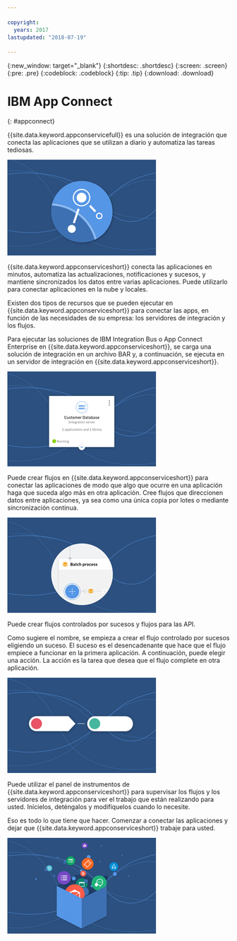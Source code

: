 ```yaml
---

copyright:
  years: 2017
lastupdated: "2018-07-19"

---
```


{:new_window: target="_blank"}
{:shortdesc: .shortdesc}
{:screen: .screen}
{:pre: .pre}
{:codeblock: .codeblock}
{:tip: .tip} 
{:download: .download}


# IBM App Connect
{: #appconnect}

{{site.data.keyword.appconservicefull}} es una solución de integración que conecta las aplicaciones que se utilizan a diario y automatiza las tareas tediosas.

![Una imagen que muestra el logotipo del producto](images/CarouselWelcome.jpg)

{{site.data.keyword.appconserviceshort}} conecta las aplicaciones en minutos, automatiza las actualizaciones, notificaciones y sucesos, y mantiene sincronizados los datos entre varias aplicaciones. Puede utilizarlo para conectar aplicaciones en la nube y locales.  

Existen dos tipos de recursos que se pueden ejecutar en {{site.data.keyword.appconserviceshort}} para conectar las apps, en función de las necesidades de su empresa: los servidores de integración y los flujos.  

Para ejecutar las soluciones de IBM Integration Bus o App Connect Enterprise en {{site.data.keyword.appconserviceshort}}, se carga una solución de integración en un archivo BAR y, a continuación, se ejecuta en un servidor de integración en {{site.data.keyword.appconserviceshort}}.

![Una imagen que muestra un mosaico de servidor de integración en el panel de control de {{site.data.keyword.appconserviceshort}}](images/CarouseliServer.jpg)

Puede crear flujos en {{site.data.keyword.appconserviceshort}} para conectar las aplicaciones de modo que algo que ocurre en una aplicación haga que suceda algo más en otra aplicación. Cree flujos que direccionen datos entre aplicaciones, ya sea como una única copia por lotes o mediante sincronización continua.

![Una imagen que muestra parte de un proceso por lotes en {{site.data.keyword.appconserviceshort}}](images/CarouselBatch.jpg)

Puede crear flujos controlados por sucesos y flujos para las API.

Como sugiere el nombre, se empieza a crear el flujo controlado por sucesos eligiendo un suceso. El suceso es el desencadenante que hace que el flujo empiece a funcionar en la primera aplicación.  A continuación, puede elegir una acción. La acción es la tarea que desea que el flujo complete en otra aplicación. 

![Una imagen que representa un flujo controlado por sucesos en {{site.data.keyword.appconserviceshort}}](images/CarouselEventFlow.jpg)

Puede utilizar el panel de instrumentos de {{site.data.keyword.appconserviceshort}} para supervisar los flujos y los servidores de integración para ver el trabajo que están realizando para usted. Inícielos, deténgalos y modifíquelos cuando lo necesite.

Eso es todo lo que tiene que hacer. Comenzar a conectar las aplicaciones y dejar que {{site.data.keyword.appconserviceshort}} trabaje para usted.

![Una imagen que representa la matriz de aplicaciones que puede conectar en {{site.data.keyword.appconserviceshort}}](images/CarouselThatsIt.jpg)
